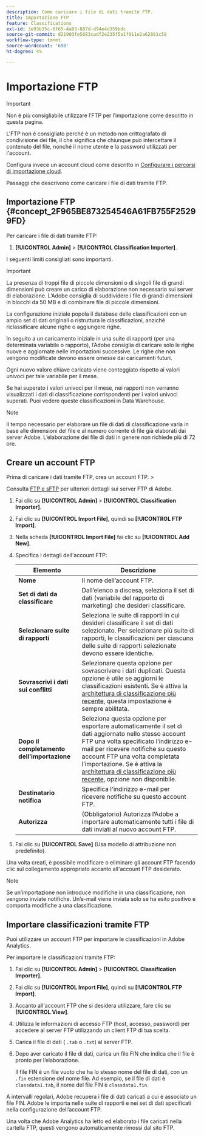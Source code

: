 ```yaml
---
description: Come caricare i file di dati tramite FTP.
title: Importazione FTP
feature: Classifications
exl-id: 3e93b35c-6f65-4a93-887d-d94e4d359bdc
source-git-commit: d21903fe5683cadf2e235f5a1f911e2a62881c58
workflow-type: tm+mt
source-wordcount: '698'
ht-degree: 4%

---
```


# Importazione FTP

>[!IMPORTANT]
>
>Non è più consigliabile utilizzare l’FTP per l’importazione come descritto in questa pagina.
>
>L&#39;FTP non è consigliato perché è un metodo non crittografato di condivisione dei file, il che significa che chiunque può intercettare il contenuto del file, nonché il nome utente e la password utilizzati per l&#39;account.
>
>Configura invece un account cloud come descritto in [Configurare i percorsi di importazione cloud](/help/components/locations/configure-import-accounts.md).

Passaggi che descrivono come caricare i file di dati tramite FTP.

## Importazione FTP {#concept_2F965BE873254546A61FB755F25299FD}

Per caricare i file di dati tramite FTP:

1. **[!UICONTROL Admin]** > **[!UICONTROL Classification Importer]**.

I seguenti limiti consigliati sono importanti.

>[!IMPORTANT]
>
>La presenza di troppi file di piccole dimensioni o di singoli file di grandi dimensioni può creare un carico di elaborazione non necessario sui server di elaborazione. L’Adobe consiglia di suddividere i file di grandi dimensioni in blocchi da 50 MB e di combinare file di piccole dimensioni.

La configurazione iniziale popola il database delle classificazioni con un ampio set di dati originali o ristruttura le classificazioni, anziché riclassificare alcune righe o aggiungere righe.

In seguito a un caricamento iniziale in una suite di rapporti (per una determinata variabile o rapporto), l’Adobe consiglia di caricare solo le righe nuove e aggiornate nelle importazioni successive. Le righe che non vengono modificate devono essere omesse dai caricamenti futuri.

Ogni nuovo valore chiave caricato viene conteggiato rispetto ai valori univoci per tale variabile per il mese.

Se hai superato i valori univoci per il mese, nei rapporti non verranno visualizzati i dati di classificazione corrispondenti per i valori univoci superati. Puoi vedere queste classificazioni in Data Warehouse.

>[!NOTE]
>
>Il tempo necessario per elaborare un file di dati di classificazione varia in base alle dimensioni del file e al numero corrente di file già elaborati dai server Adobe. L’elaborazione dei file di dati in genere non richiede più di 72 ore.

## Creare un account FTP

Prima di caricare i dati tramite FTP, crea un account FTP. >

Consulta [FTP e sFTP](/help/export/ftp-and-sftp/ftp-overview.md) per ulteriori dettagli sui server FTP di Adobe.

1. Fai clic su **[!UICONTROL Admin]** > **[!UICONTROL Classification Importer]**.
1. Fai clic su **[!UICONTROL Import File]**, quindi su **[!UICONTROL FTP Import]**.
1. Nella scheda **[!UICONTROL Import File]** fai clic su **[!UICONTROL Add New]**.
1. Specifica i dettagli dell&#39;account FTP:

   | Elemento | Descrizione |
   |---|---|
   | **Nome** | Il nome dell’account FTP. |
   | **Set di dati da classificare** | Dall’elenco a discesa, seleziona il set di dati (variabile del rapporto di marketing) che desideri classificare. |
   | **Selezionare suite di rapporti** | Seleziona le suite di rapporti in cui desideri classificare il set di dati selezionato. Per selezionare più suite di rapporti, le classificazioni per ciascuna delle suite di rapporti selezionate devono essere identiche. |
   | **Sovrascrivi i dati sui conflitti** | Selezionare questa opzione per sovrascrivere i dati duplicati. Questa opzione è utile se aggiorni le classificazioni esistenti. Se è attiva la [architettura di classificazione più recente](../sets/overview.md), questa impostazione è sempre abilitata. |
   | **Dopo il completamento dell’importazione** | Seleziona questa opzione per esportare automaticamente il set di dati aggiornato nello stesso account FTP una volta specificato l’indirizzo e-mail per ricevere notifiche su questo account FTP una volta completata l’importazione. Se è attiva la [architettura di classificazione più recente](../sets/overview.md), opzione non disponibile. |
   | **Destinatario notifica** | Specifica l&#39;indirizzo e-mail per ricevere notifiche su questo account FTP. |
   | **Autorizza** | (Obbligatorio) Autorizza l’Adobe a importare automaticamente tutti i file di dati inviati al nuovo account FTP. |

1. Fai clic su **[!UICONTROL Save]** (Usa modello di attribuzione non predefinito).

Una volta creati, è possibile modificare o eliminare gli account FTP facendo clic sul collegamento appropriato accanto all&#39;account FTP desiderato.

>[!NOTE]
>
>Se un’importazione non introduce modifiche in una classificazione, non vengono inviate notifiche. Un’e-mail viene inviata solo se ha esito positivo e comporta modifiche a una classificazione.

## Importare classificazioni tramite FTP

Puoi utilizzare un account FTP per importare le classificazioni in Adobe Analytics.

Per importare le classificazioni tramite FTP:

1. Fai clic su **[!UICONTROL Admin]** > **[!UICONTROL Classification Importer]**.
1. Fai clic su **[!UICONTROL Import File]**, quindi su **[!UICONTROL FTP Import]**.
1. Accanto all&#39;account FTP che si desidera utilizzare, fare clic su **[!UICONTROL View]**.
1. Utilizza le informazioni di accesso FTP (host, accesso, password) per accedere al server FTP utilizzando un client FTP di tua scelta.
1. Carica il file di dati ( `.tab` o `.txt`) al server FTP.
1. Dopo aver caricato il file di dati, carica un file FIN che indica che il file è pronto per l’elaborazione.

   Il file FIN è un file vuoto che ha lo stesso nome del file di dati, con un `.fin` estensione del nome file. Ad esempio, se il file di dati è `classdata1.tab`, il nome del file FIN è `classdata1.fin`.

A intervalli regolari, Adobe recupera i file di dati caricati a cui è associato un file FIN. Adobe le importa nelle suite di rapporti e nei set di dati specificati nella configurazione dell’account FTP.

Una volta che Adobe Analytics ha letto ed elaborato i file caricati nella cartella FTP, questi vengono automaticamente rimossi dal sito FTP.

